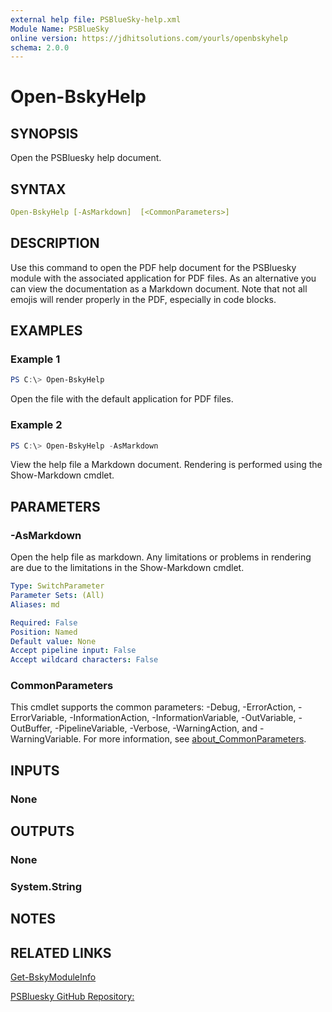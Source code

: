 ```yaml
---
external help file: PSBlueSky-help.xml
Module Name: PSBlueSky
online version: https://jdhitsolutions.com/yourls/openbskyhelp
schema: 2.0.0
---
```


# Open-BskyHelp

## SYNOPSIS

Open the PSBluesky help document.

## SYNTAX

```yaml
Open-BskyHelp [-AsMarkdown]  [<CommonParameters>]
```

## DESCRIPTION

Use this command to open the PDF help document for the PSBluesky module with the associated application for PDF files. As an alternative you can view the documentation as a Markdown document. Note that not all emojis will render properly in the PDF, especially in code blocks.

## EXAMPLES

### Example 1

```powershell
PS C:\> Open-BskyHelp
```

Open the file with the default application for PDF files.

### Example 2

```powershell
PS C:\> Open-BskyHelp -AsMarkdown
```

View the help file a Markdown document. Rendering is performed using the Show-Markdown cmdlet.

## PARAMETERS

### -AsMarkdown

Open the help file as markdown. Any limitations or problems in rendering are due to the limitations in the Show-Markdown cmdlet.

```yaml
Type: SwitchParameter
Parameter Sets: (All)
Aliases: md

Required: False
Position: Named
Default value: None
Accept pipeline input: False
Accept wildcard characters: False
```

### CommonParameters

This cmdlet supports the common parameters: -Debug, -ErrorAction, -ErrorVariable, -InformationAction, -InformationVariable, -OutVariable, -OutBuffer, -PipelineVariable, -Verbose, -WarningAction, and -WarningVariable. For more information, see [about_CommonParameters](http://go.microsoft.com/fwlink/?LinkID=113216).

## INPUTS

### None

## OUTPUTS

### None

### System.String

## NOTES

## RELATED LINKS

[Get-BskyModuleInfo](Get-BskyModuleInfo.md)

[PSBluesky GitHub Repository:](https://github.com/jdhitsolutions/PSBluesky)
